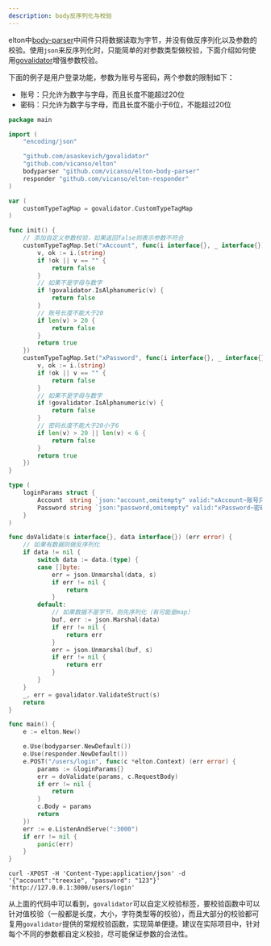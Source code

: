```yaml
---
description: body反序列化与校验
---
```


elton中[body-parser](https://github.com/vicanso/elton-body-parser)中间件只将数据读取为字节，并没有做反序列化以及参数的校验。使用`json`来反序列化时，只能简单的对参数类型做校验，下面介绍如何使用[govalidator](https://github.com/asaskevich/govalidator)增强参数校验。

下面的例子是用户登录功能，参数为账号与密码，两个参数的限制如下：

- 账号：只允许为数字与字母，而且长度不能超过20位
- 密码：只允许为数字与字母，而且长度不能小于6位，不能超过20位


```go
package main

import (
	"encoding/json"

	"github.com/asaskevich/govalidator"
	"github.com/vicanso/elton"
	bodyparser "github.com/vicanso/elton-body-parser"
	responder "github.com/vicanso/elton-responder"
)

var (
	customTypeTagMap = govalidator.CustomTypeTagMap
)

func init() {
	// 添加自定义参数校验，如果返回false则表示参数不符合
	customTypeTagMap.Set("xAccount", func(i interface{}, _ interface{}) bool {
		v, ok := i.(string)
		if !ok || v == "" {
			return false
		}
		// 如果不是字母与数字
		if !govalidator.IsAlphanumeric(v) {
			return false
		}
		// 账号长度不能大于20
		if len(v) > 20 {
			return false
		}
		return true
	})
	customTypeTagMap.Set("xPassword", func(i interface{}, _ interface{}) bool {
		v, ok := i.(string)
		if !ok || v == "" {
			return false
		}
		// 如果不是字母与数字
		if !govalidator.IsAlphanumeric(v) {
			return false
		}
		// 密码长度不能大于20小于6
		if len(v) > 20 || len(v) < 6 {
			return false
		}
		return true
	})
}

type (
	loginParams struct {
		Account  string `json:"account,omitempty" valid:"xAccount~账号只允许数字与字母且不能超过20位"`
		Password string `json:"password,omitempty" valid:"xPassword~密码只允许数字与字母且不能少于6位超过20位"`
	}
)

func doValidate(s interface{}, data interface{}) (err error) {
	// 如果有数据则做反序列化
	if data != nil {
		switch data := data.(type) {
		case []byte:
			err = json.Unmarshal(data, s)
			if err != nil {
				return
			}
		default:
			// 如果数据不是字节，则先序列化（有可能是map）
			buf, err := json.Marshal(data)
			if err != nil {
				return err
			}
			err = json.Unmarshal(buf, s)
			if err != nil {
				return err
			}
		}
	}
	_, err = govalidator.ValidateStruct(s)
	return
}

func main() {
	e := elton.New()

	e.Use(bodyparser.NewDefault())
	e.Use(responder.NewDefault())
	e.POST("/users/login", func(c *elton.Context) (err error) {
		params := &loginParams{}
		err = doValidate(params, c.RequestBody)
		if err != nil {
			return
		}
		c.Body = params
		return
	})
	err := e.ListenAndServe(":3000")
	if err != nil {
		panic(err)
	}
}
```


```
curl -XPOST -H 'Content-Type:application/json' -d '{"account":"treexie", "password": "123"}' 'http://127.0.0.1:3000/users/login'
```

从上面的代码中可以看到，`govalidator`可以自定义校验标签，要校验函数中可以针对值校验（一般都是长度，大小，字符类型等的校验），而且大部分的校验都可复用`govalidator`提供的常规校验函数，实现简单便捷。建议在实际项目中，针对每个不同的参数都自定义校验，尽可能保证参数的合法性。